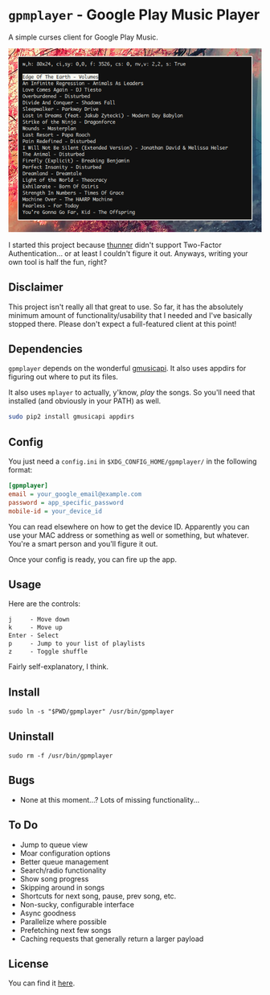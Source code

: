 # `gpmplayer` - Google Play Music Player

A simple curses client for Google Play Music.

![Queue mode screenshot][ss1]

I started this project because [thunner][thunner] didn't support Two-Factor
Authentication... or at least I couldn't figure it out. Anyways, writing your
own tool is half the fun, right?

## Disclaimer

This project isn't really all that great to use. So far, it has the absolutely
minimum amount of functionality/usability that I needed and I've basically
stopped there. Please don't expect a full-featured client at this point!

## Dependencies

`gpmplayer` depends on the wonderful [gmusicapi][gmusicapi]. It also uses
appdirs for figuring out where to put its files.

It also uses `mplayer` to actually, y'know, *play* the songs. So you'll need
that installed (and obviously in your PATH) as well.

```bash
sudo pip2 install gmusicapi appdirs
```

## Config

You just need a `config.ini` in `$XDG_CONFIG_HOME/gpmplayer/` in the following format:

```ini
[gpmplayer]
email = your_google_email@example.com
password = app_specific_password
mobile-id = your_device_id
```

You can read elsewhere on how to get the device ID. Apparently you can use your
MAC address or something as well or something, but whatever. You're a smart
person and you'll figure it out.

Once your config is ready, you can fire up the app.

## Usage

Here are the controls:

    j     - Move down
    k     - Move up
    Enter - Select
    p     - Jump to your list of playlists
    z     - Toggle shuffle

Fairly self-explanatory, I think.

## Install

    sudo ln -s "$PWD/gpmplayer" /usr/bin/gpmplayer

## Uninstall

    sudo rm -f /usr/bin/gpmplayer

## Bugs

* None at this moment...? Lots of missing functionality...

## To Do

* Jump to queue view
* Moar configuration options
* Better queue management
* Search/radio functionality
* Show song progress
* Skipping around in songs
* Shortcuts for next song, pause, prev song, etc.
* Non-sucky, configurable interface
* Async goodness
* Parallelize where possible
* Prefetching next few songs
* Caching requests that generally return a larger payload

## License

You can find it [here][license].


[ss1]: https://github.com/lytedev/gpmplayer/blob/pr-assets/screenshots/1.png?raw=true
[thunner]: https://github.com/malcolmstill/thunner
[gmusicapi]: https://github.com/simon-weber/gmusicapi
[license]: https://github.com/lytedev/gpmplayer/blob/master/LICENSE

